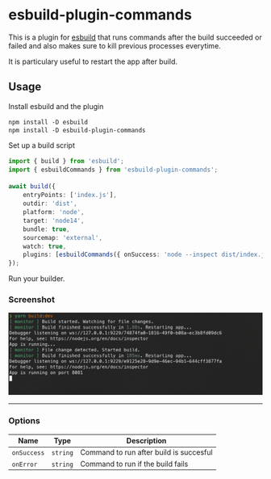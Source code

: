 # esbuild-plugin-commands

This is a plugin for [esbuild](https://esbuild.github.io/) that runs commands after the build succeeded or failed and also makes sure to kill previous processes everytime.

It is particulary useful to restart the app after build.

## Usage

Install esbuild and the plugin

```shell
npm install -D esbuild
npm install -D esbuild-plugin-commands
```

Set up a build script

```typescript
import { build } from 'esbuild';
import { esbuildCommands } from 'esbuild-plugin-commands';

await build({
	entryPoints: ['index.js'],
	outdir: 'dist',
	platform: 'node',
	target: 'node14',
	bundle: true,
	sourcemap: 'external',
	watch: true,
	plugins: [esbuildCommands({ onSuccess: 'node --inspect dist/index.js' })],
});
```

Run your builder.

### Screenshot

![Screenshot](./assets/screenshot.png 'Screenshot')

---

### Options

| Name        | Type     | Description                             |
| ----------- | -------- | --------------------------------------- |
| `onSuccess` | `string` | Command to run after build is succesful |
| `onError`   | `string` | Command to run if the build fails       |
